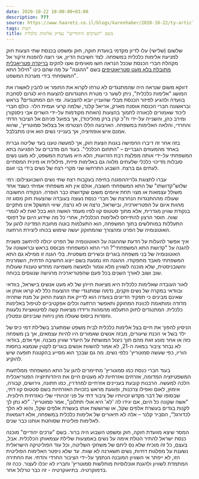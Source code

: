 ```yaml
---
date: 2020-10-22 10:00:00+03:00
description: ???
source: https://www.haaretz.co.il/blogs/karenhaber/2020-10-22/ty-article/0000017f-f8ef-d044-adff-fbff7d1c0000
tags: דעות
title: בשם "הערכים היהודיים" נצדיק אלימות כלכלית
---
```


שלשום (שלישי) עלו לדיון מקדמי בוועדת חוקה, חוק ומשפט בכנסת שתי הצעות חוק למניעת אלימות כלכלית במשפחה. לצד חשיבות הדיון, אני רוצה להפנות זרקור אל מקהלת חברי הכנסת שככל הנראה חשו מאוימים ואצו להקים [בריקדה פטריאכלית מתובלת בלא מעט סטריאוטיפים](https://www.themarker.com/news/2020-10-20/ty-article/.premium/0000017f-f4aa-d487-abff-f7fef7820000) בשם "ההגנה" על מה שהם כינו "חילול התא המשפחתי בידי מערכת המשפט". 

דווקא משום שנראה היה שהמתנגדים לא טרחו לקרוא את החומר או להבין לאשורו את המושג "אלימות כלכלית", ניתן לשער כי מטרת התנגדותם להצעות היא לגרום לסחבת בוועדה ולהגיע לפיזור הכנסת מבלי שהעניין יובא להצבעה. ומי הם המתנגדים? בראש ובראשונה חברי הכנסת אוסנת מארק, אריאל קלנר, שלמה קרעי ועמית הלוי. כולם חברי ליכוד שאמורים לכאורה לתמוך בהצעות (האחת מקודמות על-ידי השרים אבי ניסנקורן ומירב כהן, והשנייה על-ידי ח"כ קרן ברק מהליכוד), אך בפועל פניהם אל הציבור הדתי והחרדי, והלאה האלימות במשפחה. הארבעה הללו הצטרפו אל בצלאל סמוטריץ', שהוא אמנם איש אופוזיציה, אך בענייני נשים הוא אינו מתבלבל. 

בזה אחר זה דיברו החמישה בגנות הצעת חוק, אך למעשה טענו בעד שליטה גברית באחד מהמעוזים הגבריים – "התחום הכלכלי". בעוד הם מדברים על הפגיעה בתא המשפחתי על-ידי אותה מפלצת רבת הזרועות, הלא היא מערכת המשפט, לא מעט נשים סובלות מדיכוי כלכלי שלעתים מלווה גם באלימות פיזית, מילולית או מינית המסתיים לעתים גם ברצח. השבוע התרחשו שני מקרי רצח של נשים בידי בני זוגם. 

 עברו לתצוגת גלריההפגנה בחיפה בעקבות רצח שתי נשים השבועצילום: רמי שלוש"קדושתו" של התא המשפחתי חשובה, אולם אין תא משפחתי אמיתי כשצד אחד משולל עצמאות או מצוי תחת איומים משום שקדושתו כבר הופרה. הנקודה החשובה שעולה מההתנגדות הנחרצת של חברי כנסת נעוצה בעובדה שהצעות חוק מסוג זה מהוות איום על הפטריארכיה, ובישראל, נרצה או לא נרצה, שיווי המשקל אינו מתקיים בנקודת שוויון מגדרית, אלא מתוך סטטוס קוו לפיו מעמד האשה הוא בכל זאת לא לגמרי שווה. חוסר הרצון להתייחס לאלימות הכלכלית, אחרי כל מה שידוע היום על דפוסי התעללות במוחלשים בתוך המשפחה, הוא התעלמות בוטה מחובת המדינה להגן על האוטונומיה של הפרט ומהצורך שהמחוקק יעשה שימוש בכוחו ליצירת הרתעה. 

איך אפשר להעלות על הדעת שההגנה על האוטונומיה של הפרט יכולה להיחשב משנית להגנה על "קדושת התא המשפחתי"? הרי התא המשפחתי מבוסס בראש ובראשונה על האוטונומיה של בני משפחה בוגרים וכשירים משפטית. בלי הגנה זו ממילא גם התא המשפחתי מאבד מתפקודו. ההגנה הזו נמנעת בשם ייצוג החשיבה הדתית, השמרנית והשובניסטית, שלא מוכנה לשוויון מלא וגמור ולמעשה משמיעה מחדש טענות שעולות שוב ושוב לאורך השנים בכל פעם שהפטריארכיה מרגישה שנוגסים בכוחה. 

לאור העובדה שאלימות כלכלית היא מציאות חייהן של לא מעט אנשים בישראל, בוודאי ובוודאי במקרה של נשים וזקנים, נדמה שמתנגדי שתי ההצעות כלל לא קראו אותן או שאינם מבינים כי תפקיד הדיונים בוועדה הוא לדייק את הצעת החוק על מנת שתהיה מדודה ומותאמת לכוונת המחוקק ותאפשר הרתעה וכלים אפקטיביים לטיפול באלימות כלכלית. המתנגדים לחוק התעלמו מהמהות ורידדו מציאות קשה לסיטואציות נלעגות וחסרות ביסוס שעולה מהן ניחוח שוביניזם ונפטלין. 

הניסיון להפוך את חיים בצל אלימות כלכלית לבית משפט שמתערב בשלילת דמי כיס של ילד בשל אי הכנת שיעורים, מבזה אנשים שאמורים היו להיות עצמאים, אך בן משפחה כזה או אחר מונע זאת מהם תוך ניצול המושתת על היעדר שוויון מובנה. אף אדם, בוודאי לא נבחר ציבור במאה ה-21, לא אמור להשוות אנשים בוגרים לקטין שנמצא בחסות הוריו, כפי שעשה סמוטריץ' כלפי נשים. מה גם שבכך הוא מסייע בהקטנת תופעה שיש להוקיע. 

בעוד חברי כנסת כמו סמוטריץ' מתיימרים להגן על התא המשפחתי ממלתעות המשפטיזציה המדומה, אזרחים ואזרחיות לא מעטים חיים את היהדותיזציה הפטריאכלית הלכה למעשה. הרבנות קובעת בעניינים אזרחיים למהדרין, כמו חתונה, גירושים, קבורה, אימוץ, לאום ואפילו צרכנות, ופוגעת מראש בזכויות האזרחיות בשם סטטוס קוו דתי, שבסופו של דבר מקדש זכויותיו של ציבור דתי על פני זכויותיי שלי כאזרחית חילונית. "אשה שקונה כל היום, אם יגידו לה 'לא' היא אולי תתלונן", אמר סמוטריץ'. "לא נתן לך לקנות בגדים בעשרת אלפים שקל, או שרוששת אותו בעשרת אלפים שקל, והוא לא הלך לכדורגל", הסביר קלנר – אלה לא תיאורים של אלימות כלכלית במשפחה, אלא דוגמאות לאלימות פוליטית שסוחטת אותנו כבר שנים. 

המסר שיצא מוועדת חוקה, חוק ומשפט השבוע היה ברור. בשם "ערכים יהודיים" מוכנה כנסת ישראל להתיר הטלת אימה על נשים באמצעות שלילת עצמאותן הכלכלית. אבל, בעצם, כל זה מוכיח שלא נס ליחם של משחקי השליטה, וכל עוד הפוליטיקה הישראלית נשענת על מפלגות דתיות, נשים תשארנה לא שוות. עד שלא ניפטר האלימות הפוליטית הזו, לא ייפתר אי השוויון המובנה הנתמך על-ידי הציבור החרדי והדתי. את החתירה המתמדת לשוויון ולהגנת אוכלוסיות מוחלשות סמוטריץ' וחבריו לא יוכלו לעצור. ככה זה בדמוקרטיה. בתיאוקרטיה - זה כבר טרלול אחר.